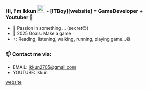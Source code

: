 ### Hi, I'm Ikkun <img src="https://media.giphy.com/media/hvRJCLFzcasrR4ia7z/giphy.gif" width="25px"> -  [ITBoy][website] = GameDeveloper + Youtuber 🌻  


- 🔭 Passion in something ... (secret😊)
- 💪 2025 Goals: Make a game
- ⭐: Reading, listening, walking, running, playing game...😅

### 📫 Contact me via:
- EMAIL: ikkun2705@gmail.com
- YOUTUBE: Ikkun

[website](https://www.youtube.com/@ikkun4029)
